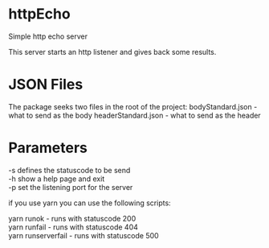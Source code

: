 # httpEcho
Simple http echo server 

This server starts an http listener and gives back some results.

# JSON Files
The package seeks two files in the root of the project:
bodyStandard.json - what to send as the body
headerStandard.json - what to send as the header

# Parameters
-s defines the statuscode to be send  
-h show a help page and exit   
-p set the listening port for the server  
  
if you use yarn you can use the following scripts: 
  
yarn runok - runs with statuscode 200   
yarn runfail - runs with statuscode 404  
yarn runserverfail - runs with statuscode 500   


